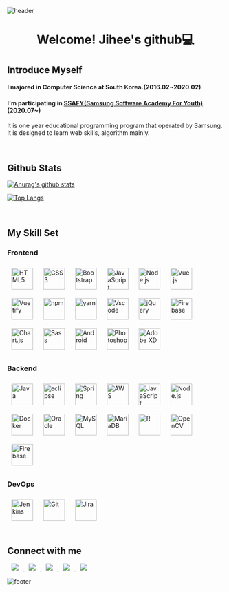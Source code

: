 ![header](https://capsule-render.vercel.app/api?type=slice&color=auto&height=200&section=header&text=JIHEE&fontSize=70&fontAlign=80&fontAlignY=35&rotate=10)

# <div align="center">Welcome! Jihee's github💻</h1> 

## Introduce Myself 

#### I majored in Computer Science at South Korea.(2016.02~2020.02)  

#### I'm participating in <a href="https://www.ssafy.com/">SSAFY(Samsung Software Academy For Youth)</a>.(2020.07~)
It is one year educational programming program that operated by Samsung.  
It is designed to learn web skills, algorithm mainly.  
  
<br/>  

## Github Stats  

[![Anurag's github stats](https://github-readme-stats.vercel.app/api?username=vegavenus95&show_icons=true&theme=dark)](https://github.com/anuraghazra/github-readme-stats)  

[![Top Langs](https://github-readme-stats.vercel.app/api/top-langs/?username=vegavenus95&layout=compact)](https://github.com/anuraghazra/github-readme-stats)

<br/>  

## My Skill Set  

### Frontend  
<div>  
<img style="margin: 10px" src="https://profilinator.rishav.dev/skills-assets/html5-original-wordmark.svg" alt="HTML5" height="50" />  
<img style="margin: 10px" src="https://profilinator.rishav.dev/skills-assets/css3-original-wordmark.svg" alt="CSS3" height="50" />  
<img style="margin: 10px" src="https://profilinator.rishav.dev/skills-assets/bootstrap-plain.svg" alt="Bootstrap" height="50" />  
<img style="margin: 10px" src="https://profilinator.rishav.dev/skills-assets/javascript-original.svg" alt="JavaScript" height="50" />  
<img style="margin: 10px" src="https://cdn.worldvectorlogo.com/logos/nodejs-1.svg" alt="Node.js" height="50" />  
<img style="margin: 10px" src="https://profilinator.rishav.dev/skills-assets/vuejs-original-wordmark.svg" alt="Vue.js" height="50" />  
<img style="margin: 10px" src="https://cdn.worldvectorlogo.com/logos/vuetify.svg" alt="Vuetify" height="50" />  
<img style="margin: 10px" src="https://cdn.worldvectorlogo.com/logos/npm-square-red-1.svg" alt="npm" height="50" />  
<img style="margin: 10px" src="https://cdn.worldvectorlogo.com/logos/yarn.svg" alt="yarn" height="50" />
<img style="margin: 10px" src="https://cdn.worldvectorlogo.com/logos/visual-studio-code.svg" alt="Vscode" height="50" />  
<img style="margin: 10px" src="https://profilinator.rishav.dev/skills-assets/jquery.png" alt="jQuery" height="50" />  
<img style="margin: 10px" src="https://profilinator.rishav.dev/skills-assets/firebase.png" alt="Firebase" height="50" />  
<img style="margin: 10px" src="https://profilinator.rishav.dev/skills-assets/logo-title.svg" alt="Chart.js" height="50" />  
<img style="margin: 10px" src="https://profilinator.rishav.dev/skills-assets/sass-original.svg" alt="Sass" height="50" />  
<img style="margin: 10px" src="https://profilinator.rishav.dev/skills-assets/android-original-wordmark.svg" alt="Android" height="50" />  
<img style="margin: 10px" src="https://cdn.worldvectorlogo.com/logos/photoshop-cc.svg" alt="Photoshop" height="50" />  
<img style="margin: 10px" src="https://cdn.worldvectorlogo.com/logos/adobe-xd.svg" alt="Adobe XD" height="50" />  
</div>  

### Backend  
<div>  
<img style="margin: 10px" src="https://profilinator.rishav.dev/skills-assets/java-original-wordmark.svg" alt="Java" height="50" />  
<img style="margin: 10px" src="https://cdn.worldvectorlogo.com/logos/eclipse-11.svg" alt="eclipse" height="50" />  
<img style="margin: 10px" src="https://profilinator.rishav.dev/skills-assets/springio-icon.svg" alt="Spring" height="50" />  
<img style="margin: 10px" src="https://profilinator.rishav.dev/skills-assets/amazonwebservices-original-wordmark.svg" alt="AWS" height="50" />  
<img style="margin: 10px" src="https://profilinator.rishav.dev/skills-assets/javascript-original.svg" alt="JavaScript" height="50" />  
<img style="margin: 10px" src="https://cdn.worldvectorlogo.com/logos/nodejs-1.svg" alt="Node.js" height="50" />  
<img style="margin: 10px" src="https://profilinator.rishav.dev/skills-assets/docker-original-wordmark.svg" alt="Docker" height="50" />  
<img style="margin: 10px" src="https://profilinator.rishav.dev/skills-assets/oracle-original.svg" alt="Oracle" height="50" />  
<img style="margin: 10px" src="https://profilinator.rishav.dev/skills-assets/mysql-original-wordmark.svg" alt="MySQL" height="50" />  
<img style="margin: 10px" src="https://cdn.worldvectorlogo.com/logos/mariadb.svg" alt="MariaDB" height="50" />  
<img style="margin: 10px" src="https://profilinator.rishav.dev/skills-assets/r.svg" alt="R" height="50" />  
<img style="margin: 10px" src="https://profilinator.rishav.dev/skills-assets/opencv-icon.svg" alt="OpenCV" height="50" />  
<img style="margin: 10px" src="https://profilinator.rishav.dev/skills-assets/firebase.png" alt="Firebase" height="50" />  
</div> 

### DevOps  
<div>  
<img style="margin: 10px" src="https://profilinator.rishav.dev/skills-assets/jenkins-icon.svg" alt="Jenkins" height="50" />  
<img style="margin: 10px" src="https://profilinator.rishav.dev/skills-assets/git-scm-icon.svg" alt="Git" height="50" />  
<img style="margin: 10px" src="https://cdn.worldvectorlogo.com/logos/jira-3.svg" alt="Jira" height="50" />  
</div>    

<br/>    

## Connect with me  
<div>
<a href="mailto:vegavenus0920@gmail.com" target="_blank">
<img 
        src="http://img.shields.io/badge/gmail-EA4335?style=flat&logo=gmail&logoColor=white&alt=gmail"
        style="height : auto; margin-left : 10px; margin-right : 10px;"/>
</a>
 <a href="https://github.com/vegavenus95" target="_blank">
<img 
        src="http://img.shields.io/badge/github-181717?style=flat&logo=github&logoColor=white&alt=github"
        style="height : auto; margin-left : 10px; margin-right : 10px;"/>
</a>
    <a href="https://notion.so/hongg0920" target="_blank">
<img 
        src="http://img.shields.io/badge/notion-white?style=flat&logo=notion&logoColor=black&alt=notion"
        style="height : auto; margin-left : 10px; margin-right : 10px;"/>
</a>
  <a href="https://www.facebook.com/HG0920" target="_blank">
<img 
        src="http://img.shields.io/badge/facebook-1877F2?style=flat&logo=facebook&logoColor=white&alt=facebook"
        style="height : auto; margin-left : 10px; margin-right : 10px;"/>
</a>
<a href="https://instagram.com/hongg0920" target="_blank">
<img 
        src="http://img.shields.io/badge/instagram-E4405F?style=flat&logo=instagram&logoColor=white&alt=instagram"
        style="height : auto; margin-left : 10px; margin-right : 10px;"/>
</a>

</div>  

![footer](https://capsule-render.vercel.app/api?section=footer&type=soft&color=auto&height=10)
